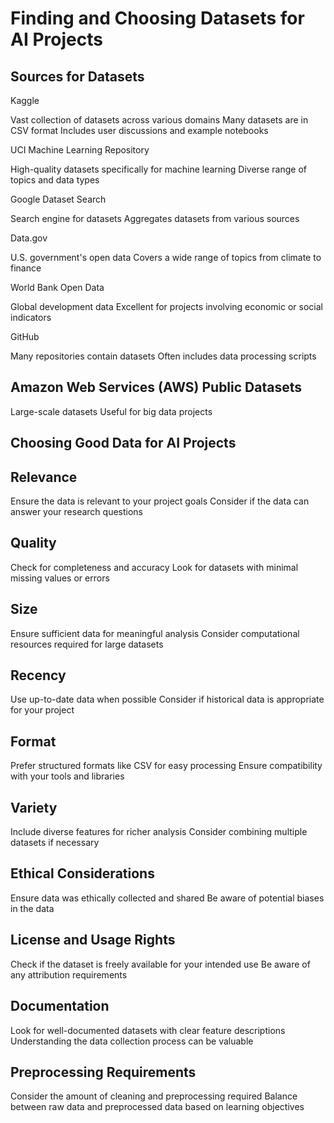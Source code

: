 # Finding and Choosing Datasets for AI Projects

## Sources for Datasets

Kaggle [](https://www.kaggle.com/datasets)

Vast collection of datasets across various domains
Many datasets are in CSV format
Includes user discussions and example notebooks

UCI Machine Learning Repository [](https://archive.ics.uci.edu/ml/index.php)

High-quality datasets specifically for machine learning
Diverse range of topics and data types

Google Dataset Search [](https://datasetsearch.research.google.com/)

Search engine for datasets
Aggregates datasets from various sources

Data.gov [](https://data.gov/)

U.S. government's open data
Covers a wide range of topics from climate to finance

World Bank Open Data [](https://data.worldbank.org/)

Global development data
Excellent for projects involving economic or social indicators

GitHub [](https://github.com/topics/dataset)

Many repositories contain datasets
Often includes data processing scripts

## Amazon Web Services (AWS) Public Datasets [](https://registry.opendata.aws/)

Large-scale datasets
Useful for big data projects

## Choosing Good Data for AI Projects

## Relevance

Ensure the data is relevant to your project goals
Consider if the data can answer your research questions

## Quality

Check for completeness and accuracy
Look for datasets with minimal missing values or errors

## Size

Ensure sufficient data for meaningful analysis
Consider computational resources required for large datasets

## Recency

Use up-to-date data when possible
Consider if historical data is appropriate for your project

## Format

Prefer structured formats like CSV for easy processing
Ensure compatibility with your tools and libraries

## Variety

Include diverse features for richer analysis
Consider combining multiple datasets if necessary

## Ethical Considerations

Ensure data was ethically collected and shared
Be aware of potential biases in the data

## License and Usage Rights

Check if the dataset is freely available for your intended use
Be aware of any attribution requirements

## Documentation

Look for well-documented datasets with clear feature descriptions
Understanding the data collection process can be valuable

## Preprocessing Requirements

Consider the amount of cleaning and preprocessing required
Balance between raw data and preprocessed data based on learning objectives
